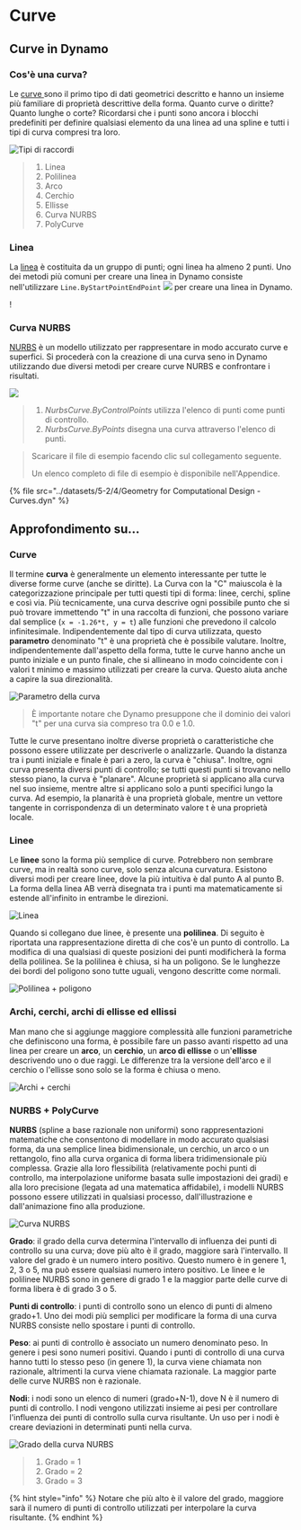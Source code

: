 # Curve

## Curve in Dynamo

### Cos'è una curva?

Le [curve ](4-curves.md#deep-dive-into...)sono il primo tipo di dati geometrici descritto e hanno un insieme più familiare di proprietà descrittive della forma. Quanto curve o diritte? Quanto lunghe o corte? Ricordarsi che i punti sono ancora i blocchi predefiniti per definire qualsiasi elemento da una linea ad una spline e tutti i tipi di curva compresi tra loro.

![Tipi di raccordi](../images/5-2/4/CurveTypes.jpg)

> 1. Linea
> 2. Polilinea
> 3. Arco
> 4. Cerchio
> 5. Ellisse
> 6. Curva NURBS
> 7. PolyCurve

### Linea

La [linea](4-curves.md#lines) è costituita da un gruppo di punti; ogni linea ha almeno 2 punti. Uno dei metodi più comuni per creare una linea in Dynamo consiste nell'utilizzare `Line.ByStartPointEndPoint` ![](images/5-2/4/Linebystartpointendpoint.jpg) per creare una linea in Dynamo.

\![](<../images/5-2/4/curves - line by start point end point (1).jpg>)

### Curva NURBS

[NURBS](4-curves.md#nurbs-+-polycurves) è un modello utilizzato per rappresentare in modo accurato curve e superfici. Si procederà con la creazione di una curva seno in Dynamo utilizzando due diversi metodi per creare curve NURBS e confrontare i risultati.

![](../images/5-2/4/curves-NurbsCurves.jpg)

> 1. _NurbsCurve.ByControlPoints_ utilizza l'elenco di punti come punti di controllo.
> 2. _NurbsCurve.ByPoints_ disegna una curva attraverso l'elenco di punti.

> Scaricare il file di esempio facendo clic sul collegamento seguente.
>
> Un elenco completo di file di esempio è disponibile nell'Appendice.

{% file src="../datasets/5-2/4/Geometry for Computational Design - Curves.dyn" %}

## Approfondimento su...

### Curve

Il termine **curva** è generalmente un elemento interessante per tutte le diverse forme curve (anche se diritte). La Curva con la "C" maiuscola è la categorizzazione principale per tutti questi tipi di forma: linee, cerchi, spline e così via. Più tecnicamente, una curva descrive ogni possibile punto che si può trovare immettendo "t" in una raccolta di funzioni, che possono variare dal semplice (`x = -1.26*t, y = t`) alle funzioni che prevedono il calcolo infinitesimale. Indipendentemente dal tipo di curva utilizzata, questo **parametro** denominato "t" è una proprietà che è possibile valutare. Inoltre, indipendentemente dall'aspetto della forma, tutte le curve hanno anche un punto iniziale e un punto finale, che si allineano in modo coincidente con i valori t minimo e massimo utilizzati per creare la curva. Questo aiuta anche a capire la sua direzionalità.

![Parametro della curva](../images/5-2/4/CurveParameter.jpg)

> È importante notare che Dynamo presuppone che il dominio dei valori "t" per una curva sia compreso tra 0.0 e 1.0.

Tutte le curve presentano inoltre diverse proprietà o caratteristiche che possono essere utilizzate per descriverle o analizzarle. Quando la distanza tra i punti iniziale e finale è pari a zero, la curva è "chiusa". Inoltre, ogni curva presenta diversi punti di controllo; se tutti questi punti si trovano nello stesso piano, la curva è "planare". Alcune proprietà si applicano alla curva nel suo insieme, mentre altre si applicano solo a punti specifici lungo la curva. Ad esempio, la planarità è una proprietà globale, mentre un vettore tangente in corrispondenza di un determinato valore t è una proprietà locale.

### Linee

Le **linee** sono la forma più semplice di curve. Potrebbero non sembrare curve, ma in realtà sono curve, solo senza alcuna curvatura. Esistono diversi modi per creare linee, dove la più intuitiva è dal punto A al punto B. La forma della linea AB verrà disegnata tra i punti ma matematicamente si estende all'infinito in entrambe le direzioni.

![Linea](../images/5-2/4/Line.jpg)

Quando si collegano due linee, è presente una **polilinea**. Di seguito è riportata una rappresentazione diretta di che cos'è un punto di controllo. La modifica di una qualsiasi di queste posizioni dei punti modificherà la forma della polilinea. Se la polilinea è chiusa, si ha un poligono. Se le lunghezze dei bordi del poligono sono tutte uguali, vengono descritte come normali.

![Polilinea + poligono](../images/5-2/4/Polyline.jpg)

### Archi, cerchi, archi di ellisse ed ellissi

Man mano che si aggiunge maggiore complessità alle funzioni parametriche che definiscono una forma, è possibile fare un passo avanti rispetto ad una linea per creare un **arco**, un **cerchio**, un **arco di ellisse** o un'**ellisse** descrivendo uno o due raggi. Le differenze tra la versione dell'arco e il cerchio o l'ellisse sono solo se la forma è chiusa o meno.

![Archi + cerchi](../images/5-2/4/Arcs+Circles.jpg)

### NURBS + PolyCurve

**NURBS** (spline a base razionale non uniformi) sono rappresentazioni matematiche che consentono di modellare in modo accurato qualsiasi forma, da una semplice linea bidimensionale, un cerchio, un arco o un rettangolo, fino alla curva organica di forma libera tridimensionale più complessa. Grazie alla loro flessibilità (relativamente pochi punti di controllo, ma interpolazione uniforme basata sulle impostazioni dei gradi) e alla loro precisione (legata ad una matematica affidabile), i modelli NURBS possono essere utilizzati in qualsiasi processo, dall'illustrazione e dall'animazione fino alla produzione.

![Curva NURBS](../images/5-2/4/NURBScurve.jpg)

**Grado**: il grado della curva determina l'intervallo di influenza dei punti di controllo su una curva; dove più alto è il grado, maggiore sarà l'intervallo. Il valore del grado è un numero intero positivo. Questo numero è in genere 1, 2, 3 o 5, ma può essere qualsiasi numero intero positivo. Le linee e le polilinee NURBS sono in genere di grado 1 e la maggior parte delle curve di forma libera è di grado 3 o 5.

**Punti di controllo**: i punti di controllo sono un elenco di punti di almeno grado+1. Uno dei modi più semplici per modificare la forma di una curva NURBS consiste nello spostare i punti di controllo.

**Peso**: ai punti di controllo è associato un numero denominato peso. In genere i pesi sono numeri positivi. Quando i punti di controllo di una curva hanno tutti lo stesso peso (in genere 1), la curva viene chiamata non razionale, altrimenti la curva viene chiamata razionale. La maggior parte delle curve NURBS non è razionale.

**Nodi**: i nodi sono un elenco di numeri (grado+N-1), dove N è il numero di punti di controllo. I nodi vengono utilizzati insieme ai pesi per controllare l'influenza dei punti di controllo sulla curva risultante. Un uso per i nodi è creare deviazioni in determinati punti nella curva.

![Grado della curva NURBS](../images/5-2/4/NURBScurve\_Degree.jpg)

> 1. Grado = 1
> 2. Grado = 2
> 3. Grado = 3

{% hint style="info" %} Notare che più alto è il valore del grado, maggiore sarà il numero di punti di controllo utilizzati per interpolare la curva risultante. {% endhint %}
